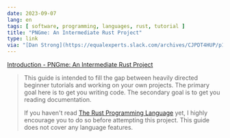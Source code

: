 ```yaml
---
date: 2023-09-07
lang: en
tags: [ software, programming, languages, rust, tutorial ]
title: "PNGme: An Intermediate Rust Project"
type: link
via: "[Dan Strong](https://equalexperts.slack.com/archives/CJPDT4HUP/p1693993594909019)"
---
```


[Introduction - PNGme: An Intermediate Rust Project](https://picklenerd.github.io/pngme_book/)

> This guide is intended to fill the gap between heavily directed beginner tutorials and working on your own projects. The primary goal here is to get you writing code. The secondary goal is to get you reading documentation.
>
> If you haven't read [The Rust Programming Language](https://doc.rust-lang.org/book/) yet, I highly encourage you to do so before attempting this project. This guide does not cover any language features.
